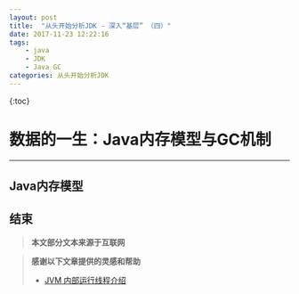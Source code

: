 ```yaml
---
layout: post
title:  "从头开始分析JDK - 深入“基层” （四）"
date: 2017-11-23 12:22:16
tags: 
    - java
    - JDK
    - Java GC
categories: 从头开始分析JDK 
---
```


{:toc}

# 数据的一生：Java内存模型与GC机制
---

## Java内存模型


## 结束

>**本文部分文本来源于互联网**

>**感谢以下文章提供的灵感和帮助**  
> - [JVM 内部运行线程介绍](http://ifeve.com/jvm-thread/)   
